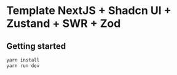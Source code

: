 # Template NextJS + Shadcn UI + Zustand + SWR + Zod

## Getting started

```bash
yarn install
yarn run dev
```

